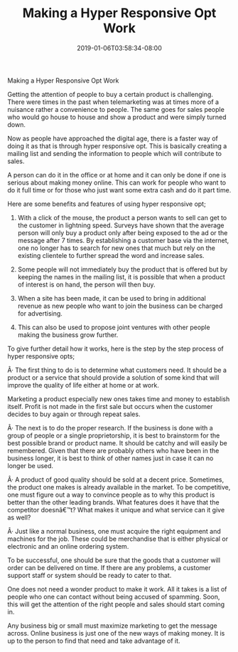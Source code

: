 ﻿---
title: "Making a Hyper Responsive Opt Work"
date: 2019-01-06T03:58:34-08:00
description: "10 opt-in articles Tips for Web Success"
featured_image: "/images/10 opt-in articles.jpg"
tags: ["10 opt in articles"]
---

Making a Hyper Responsive Opt Work


Getting the attention of people to buy a certain product is challenging. There were times in the past when telemarketing was at times more of a nuisance rather a convenience to people. The same goes for sales people who would go house to house and show a product and were simply turned down. 

Now as people have approached the digital age, there is a faster way of doing it as that is through hyper responsive opt. This is basically creating a mailing list and sending the information to people which will contribute to sales. 

A person can do it in the office or at home and it can only be done if one is serious about making money online. This can work for people who want to do it full time or for those who just want some extra cash and do it part time. 

Here are some benefits and features of using hyper responsive opt;

1.	With a click of the mouse, the product a person wants to sell can get to the customer in lightning speed. Surveys have shown that the average person will only buy a product only after being exposed to the ad or the message after 7 times.  By establishing a customer base via the internet, one no longer has to search for new ones that much but rely on the existing clientele to further spread the word and increase sales.

2.	Some people will not immediately buy the product that is offered but by keeping the names in the mailing list, it is possible that when a product of interest is on hand, the person will then buy.

3.	When a site has been made, it can be used to bring in additional revenue as new people who want to join the business can be charged for advertising. 

4.	This can also be used to propose joint ventures with other people making the business grow further.

To give further detail how it works, here is the step by the step process of hyper responsive opts;

Â·	The first thing to do is to determine what customers need. It should be a product or a service that should provide a solution of some kind that will improve the quality of life either at home or at work. 

Marketing a product especially new ones takes time and money to establish itself. Profit is not made in the first sale but occurs when the customer decides to buy again or through repeat sales.

Â·	The next is to do the proper research. If the business is done with a group of people or a single proprietorship, it is best to brainstorm for the best possible brand or product name. It should be catchy and will easily be remembered. Given that there are probably others who have been in the business longer, it is best to think of other names just in case it can no longer be used.

Â·	A product of good quality should be sold at a decent price. Sometimes, the product one makes is already available in the market. To be competitive, one must figure out a way to convince people as to why this product is better than the other leading brands. What features does it have that the competitor doesnâ€™t? What makes it unique and what service can it give as well?

Â·	Just like a normal business, one must acquire the right equipment and machines for the job. These could be merchandise that is either physical or electronic and an online ordering system. 

To be successful, one should be sure that the goods that a customer will order can be delivered on time. If there are any problems, a customer support staff or system should be ready to cater to that.  

One does not need a wonder product to make it work.  All it takes is a list of people who one can contact without being accused of spamming. Soon, this will get the attention of the right people and sales should start coming in. 

Any business big or small must maximize marketing to get the message across. Online business is just one of the new ways of making money. It is up to the person to find that need and take advantage of it.



